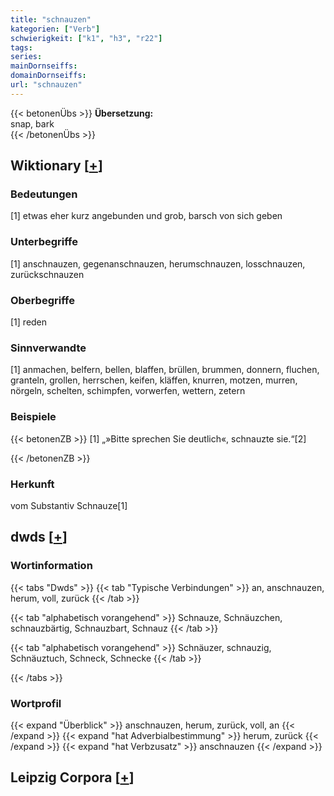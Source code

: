 ```yaml
---
title: "schnauzen"
kategorien: ["Verb"]
schwierigkeit: ["k1", "h3", "r22"]
tags:
series:
mainDornseiffs:
domainDornseiffs:
url: "schnauzen"
---
```


{{< betonenÜbs >}}
**Übersetzung:**  
snap, bark  
{{< /betonenÜbs >}}

## Wiktionary [[+](https://de.wiktionary.org/wiki/schnauzen)]

### Bedeutungen
[1] etwas eher kurz angebunden und grob, barsch von sich geben  

### Unterbegriffe
[1] anschnauzen, gegenanschnauzen, herumschnauzen, losschnauzen, zurückschnauzen  

### Oberbegriffe
[1] reden  

### Sinnverwandte
[1] anmachen, belfern, bellen, blaffen, brüllen, brummen, donnern, fluchen, granteln, grollen, herrschen, keifen, kläffen, knurren, motzen, murren, nörgeln, schelten, schimpfen, vorwerfen, wettern, zetern  

### Beispiele
{{< betonenZB >}}
[1] „»Bitte sprechen Sie deutlich«, schnauzte sie.“[2]  

{{< /betonenZB >}}
### Herkunft
vom Substantiv Schnauze[1]  



## dwds [[+](https://www.dwds.de/wb/schnauzen)]

### Wortinformation
{{< tabs "Dwds" >}}
{{< tab "Typische Verbindungen" >}}
an, anschnauzen, herum, voll, zurück
{{< /tab >}}

{{< tab "alphabetisch vorangehend" >}}
Schnauze, Schnäuzchen, schnauzbärtig, Schnauzbart, Schnauz
{{< /tab >}}

{{< tab "alphabetisch vorangehend" >}}
Schnäuzer, schnauzig, Schnäuztuch, Schneck, Schnecke
{{< /tab >}}

{{< /tabs >}}

### Wortprofil
{{< expand "Überblick" >}} anschnauzen, herum, zurück, voll, an {{< /expand >}}
{{< expand "hat Adverbialbestimmung" >}} herum, zurück {{< /expand >}}
{{< expand "hat Verbzusatz" >}} anschnauzen {{< /expand >}}

## Leipzig Corpora [[+](https://corpora.uni-leipzig.de/en/res?word=schnauzen&corpusId=deu_newscrawl-public_2018)]

